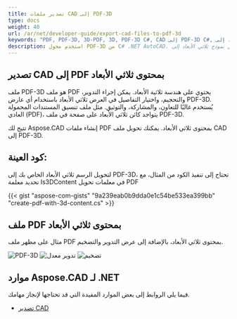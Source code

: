 ```yaml
---
title: تصدير ملفات CAD إلى PDF-3D
type: docs
weight: 40
url: /ar/net/developer-guide/export-cad-files-to-pdf-3d
keywords: "PDF, PDF-3D, 3D-PDF, 3D, PDF-3D C#, CAD إلى PDF-3D C#, تحويل أوتوكاد, تحويل أوتوكاد إلى PDF-3D"
description: استخدم محول PDF-3D من C# .NET AutoCAD. يمكنك تحويل نموذج ثلاثي الأبعاد إلى PDF-3D في C# .NET أيضًا.
---
```


## **تصدير CAD إلى PDF بمحتوى ثلاثي الأبعاد**

ملف PDF-3D هو ملف PDF يحتوي على هندسة ثلاثية الأبعاد. يمكن إجراء التدوير، والتحجيم، واختيار التفاصيل في العرض ثلاثي الأبعاد باستخدام أي عارض PDF-3D. يُستخدم غالبًا للتعاون، والمشاركة، والتوثيق. مثل ملف تنسيق المستندات المحمولة العادي (PDF)، يتواجد كائن ثلاثي الأبعاد على صفحة في ملف PDF-3D.

تتيح لك Aspose.CAD إنشاء ملفات PDF بمحتوى ثلاثي الأبعاد. يمكنك تحويل ملف CAD إلى PDF-3D.

## **كود العينة:**

لتحويل الرسم ثلاثي الأبعاد الخاص بك إلى PDF-3D، تحتاج إلى تنفيذ الكود من المثال، مع تحديد معلمة Is3DContent في معلمات تحويل PDF

{{< gist "aspose-com-gists" "9a239eab0b9dda0e1c54be533ea399bb" "create-pdf-with-3d-content.cs" >}}

## **ملف PDF بمحتوى ثلاثي الأبعاد**

مثال على مظهر ملف PDF بمحتوى ثلاثي الأبعاد، بالإضافة إلى عرض التدوير والتضخيم.

![PDF-3D](result.png)
![تدوير معدل](rotate.png)
![تضخيم](scaling.png)

## **موارد Aspose.CAD لـ .NET**

فيما يلي الروابط إلى بعض الموارد المفيدة التي قد تحتاجها لإنجاز مهامك.

- [تصدير CAD](/ar/net/exporting-cad/)
